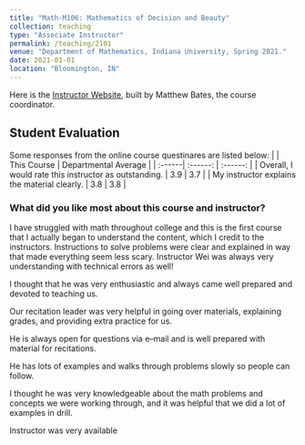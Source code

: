```yaml
---
title: "Math-M106: Mathematics of Decision and Beauty"
collection: teaching
type: "Associate Instructor"
permalink: /teaching/2101
venue: "Department of Mathematics, Indiana University, Spring 2021."
date: 2021-01-01
location: "Bloomington, IN"
---
```


Here is the [Instructor Website](https://batesm.pages.iu.edu/M106AIWebsite/index.html), built by Matthew Bates, the course coordinator. 

## Student Evaluation
Some responses from the online course questinares are listed below:
|      | This Course | Departmental Average |
| :------| :------: | :------: |
| Overall, I would rate this instructor as outstanding. | 3.9 | 3.7 |
| My instructor explains the material clearly. | 3.8 | 3.8 |

### What did you like most about this course and instructor?
I have struggled with math throughout college and this is the first course that I actually began to understand the content, which I credit to the instructors. Instructions to solve problems were clear and explained in way that made everything seem less scary. Instructor Wei was always very understanding with technical errors as well!

I thought that he was very enthusiastic and always came well prepared and devoted to teaching us.

Our recitation leader was very helpful in going over materials, explaining grades, and providing extra practice for us.

He is always open for questions via e–mail and is well prepared with material for recitations.


He has lots of examples and walks through problems slowly so people can follow.

I thought he was very knowledgeable about the math problems and concepts we were working through, and it was helpful that we did a lot of examples in drill.

Instructor was very available





